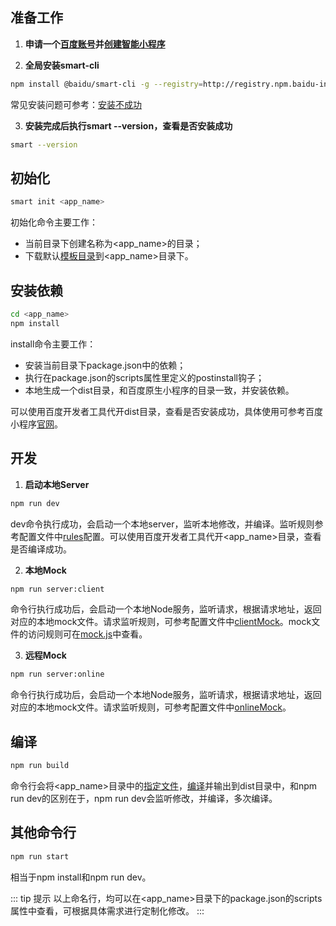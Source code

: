## 准备工作
1. **申请一个[百度账号](https://smartprogram.baidu.com/developer/index.html)并[创建智能小程序](https://smartprogram.baidu.com/docs/introduction/register_consummate/)**

2. **全局安装smart-cli**
```sh
npm install @baidu/smart-cli -g --registry=http://registry.npm.baidu-int.com
```
常见安装问题可参考：[安装不成功](./question)

3. **安装完成后执行smart --version，查看是否安装成功**
```sh
smart --version
```
## 初始化
```sh
smart init <app_name>
```
初始化命令主要工作：
- 当前目录下创建名称为<app_name>的目录；
- 下载默认[模板目录](/menu/menu)到<app_name>目录下。

## 安装依赖
```sh
cd <app_name>
npm install
```
install命令主要工作：
- 安装当前目录下package.json中的依赖；
- 执行在package.json的scripts属性里定义的postinstall钩子；
- 本地生成一个dist目录，和百度原生小程序的目录一致，并安装依赖。

可以使用百度开发者工具代开dist目录，查看是否安装成功，具体使用可参考百度小程序[官网](https://smartprogram.baidu.com/developer/index.html)。

## 开发
1. **启动本地Server**
```sh
npm run dev
```
dev命令执行成功，会启动一个本地server，监听本地修改，并编译。监听规则参考配置文件中[rules](/config#rules)配置。可以使用百度开发者工具代开<app_name>目录，查看是否编译成功。

2. **本地Mock**
```sh
npm run server:client
```
命令行执行成功后，会启动一个本地Node服务，监听请求，根据请求地址，返回对应的本地mock文件。请求监听规则，可参考配置文件中[clientMock](/config#clientMock)。mock文件的访问规则可在[mock.js](/menu/mock)中查看。

3. **远程Mock**
```sh
npm run server:online
```
命令行执行成功后，会启动一个本地Node服务，监听请求，根据请求地址，返回对应的本地mock文件。请求监听规则，可参考配置文件中[onlineMock](/config#onlineMock)。

## 编译
```sh
npm run build
```
命令行会将<app_name>目录中的[指定文件](/config#rules)，[编译](/menu/build)并输出到dist目录中，和npm run dev的区别在于，npm run dev会监听修改，并编译，多次编译。

## 其他命令行

```sh
npm run start
```
相当于npm install和npm run dev。

::: tip 提示
以上命名行，均可以在<app_name>目录下的package.json的scripts属性中查看，可根据具体需求进行定制化修改。
:::

